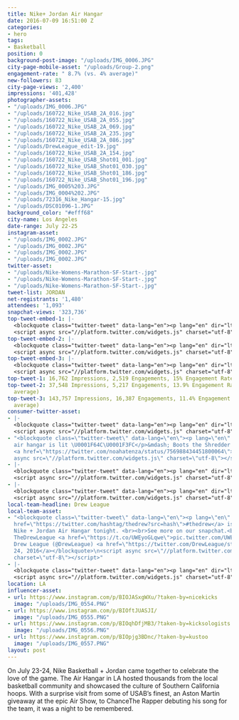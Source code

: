 ```yaml
---
title: Nike+ Jordan Air Hangar
date: 2016-07-09 16:51:00 Z
categories:
- hero
tags:
- Basketball
position: 0
background-post-image: "/uploads/IMG_0006.JPG"
city-page-mobile-asset: "/uploads/Group-2.png"
engagement-rate: " 8.7% (vs. 4% average)"
new-followers: 83
city-page-views: '2,400'
impressions: '401,428'
photographer-assets:
- "/uploads/IMG_0006.JPG"
- "/uploads/160722_Nike_USAB_2A_016.jpg"
- "/uploads/160722_Nike_USAB_2A_055.jpg"
- "/uploads/160722_Nike_USAB_2A_069.jpg"
- "/uploads/160722_Nike_USAB_2A_235.jpg"
- "/uploads/160722_Nike_USAB_2A_086.jpg"
- "/uploads/DrewLeague_edit-19.jpg"
- "/uploads/160722_Nike_USAB_2A_154.jpg"
- "/uploads/160722_Nike_USAB_Shot01_001.jpg"
- "/uploads/160722_Nike_USAB_Shot01_030.jpg"
- "/uploads/160722_Nike_USAB_Shot01_186.jpg"
- "/uploads/160722_Nike_USAB_Shot01_196.jpg"
- "/uploads/IMG_0005%203.JPG"
- "/uploads/IMG_0004%202.JPG"
- "/uploads/72316_Nike_Hangar-15.jpg"
- "/uploads/DSC01096-1.JPG"
background_color: "#efff68"
city-name: Los Angeles
date-range: July 22-25
instagram-asset:
- "/uploads/IMG_0002.JPG"
- "/uploads/IMG_0002.JPG"
- "/uploads/IMG_0002.JPG"
- "/uploads/IMG_0002.JPG"
twitter-asset:
- "/uploads/Nike-Womens-Marathon-SF-Start-.jpg"
- "/uploads/Nike-Womens-Marathon-SF-Start-.jpg"
- "/uploads/Nike-Womens-Marathon-SF-Start-.jpg"
tweet-list: JORDAN
net-registrants: '1,480'
attendees: '1,093'
snapchat-views: '323,736'
top-tweet-embed-1: |-
  <blockquote class="twitter-tweet" data-lang="en"><p lang="en" dir="ltr">SoCal bound. Nike + Jordan celebrate hoop culture at the Air Hangar, 7.23-24. Book: <a href="https://t.co/qN9D3VTyhu">https://t.co/qN9D3VTyhu</a> <a href="https://twitter.com/hashtag/UNITE?src=hash">#UNITE</a> <a href="https://t.co/tFqsjHv0Oi">pic.twitter.com/tFqsjHv0Oi</a></p>&mdash; Nike Los Angeles (@NikeLA) <a href="https://twitter.com/NikeLA/status/756217188609060864">July 21, 2016</a></blockquote>
  <script async src="//platform.twitter.com/widgets.js" charset="utf-8"></script>
top-tweet-embed-2: |-
  <blockquote class="twitter-tweet" data-lang="en"><p lang="en" dir="ltr">One team. One goal. Book your spot for the Nike + Jordan Air Hangar, starting 7.23: <a href="https://t.co/VljKDMgkLg">https://t.co/VljKDMgkLg</a> <a href="https://twitter.com/hashtag/UNITE?src=hash">#UNITE</a> <a href="https://t.co/fpWByovtGt">pic.twitter.com/fpWByovtGt</a></p>&mdash; Nike Los Angeles (@NikeLA) <a href="https://twitter.com/NikeLA/status/755506246682308608">July 19, 2016</a></blockquote>
  <script async src="//platform.twitter.com/widgets.js" charset="utf-8"></script>
top-tweet-embed-3: |-
  <blockquote class="twitter-tweet" data-lang="en"><p lang="en" dir="ltr">LA’s very own. <br><br>The <a href="https://twitter.com/DrewLeague">@drewleague</a>, <a href="https://twitter.com/hashtag/unlimitedtogether?src=hash">#unlimitedtogether</a>. <a href="https://t.co/fdsayDj2IP">pic.twitter.com/fdsayDj2IP</a></p>&mdash; Nike Los Angeles (@NikeLA) <a href="https://twitter.com/NikeLA/status/757045013331062785">July 24, 2016</a></blockquote>
  <script async src="//platform.twitter.com/widgets.js" charset="utf-8"></script>
top-tweet-1: 16,762 Impressions, 2,519 Engagements, 15% Engagement Rate (vs. 4% average)
top-tweet-2: 37,548 Impressions, 5,217 Engagements, 13.9% Engagement Rate (vs. 4%
  average)
top-tweet-3: 143,757 Impressions, 16,387 Engagements, 11.4% Engagement Rate (vs. 4%
  average)
consumer-twitter-asset:
- |-
  <blockquote class="twitter-tweet" data-lang="en"><p lang="en" dir="ltr">Yoooo <a href="https://twitter.com/Airdogg55">@Airdogg55</a> legit dunked over <a href="https://twitter.com/clipperdarrell">@clipperdarrell</a> at the Air Hangar <a href="https://twitter.com/hashtag/unlimitedtogether?src=hash">#unlimitedtogether</a> <a href="https://t.co/8b7iHf8EWV">pic.twitter.com/8b7iHf8EWV</a></p>&mdash; Alex Dubov (@AlexDubov) <a href="https://twitter.com/AlexDubov/status/757094171639361536">July 24, 2016</a></blockquote>
  <script async src="//platform.twitter.com/widgets.js" charset="utf-8"></script>
- "<blockquote class=\"twitter-tweet\" data-lang=\"en\"><p lang=\"en\" dir=\"ltr\">Nike
  air hangar is lit \U0001F64C\U0001F3FC</p>&mdash; Boots the Shredder (@noahatenza)
  <a href=\"https://twitter.com/noahatenza/status/756988434451800064\">July 23, 2016</a></blockquote>\n<script
  async src=\"//platform.twitter.com/widgets.js\" charset=\"utf-8\"></script>"
- |-
  <blockquote class="twitter-tweet" data-lang="en"><p lang="en" dir="ltr">Bruh the Nike Air Hanger musta been crazy lit... <a href="https://t.co/yDGLeDvPeY">pic.twitter.com/yDGLeDvPeY</a></p>&mdash; Thank You Wade (@white_rayAllen) <a href="https://twitter.com/white_rayAllen/status/757287458165972992">July 24, 2016</a></blockquote>
  <script async src="//platform.twitter.com/widgets.js" charset="utf-8"></script>
- |-
  <blockquote class="twitter-tweet" data-lang="en"><p lang="en" dir="ltr">Even Chris brown got involved in the dunk contest on Saturday at the Nike air hanger <a href="https://t.co/UCVK0ObRWS">pic.twitter.com/UCVK0ObRWS</a></p>&mdash; NICK HAMILTON (@NickHamiltonLA) <a href="https://twitter.com/NickHamiltonLA/status/757256742191239168">July 24, 2016</a></blockquote>
  <script async src="//platform.twitter.com/widgets.js" charset="utf-8"></script>
local-team-headline: Drew League
local-team-asset:
- "<blockquote class=\"twitter-tweet\" data-lang=\"en\"><p lang=\"en\" dir=\"ltr\"><a
  href=\"https://twitter.com/hashtag/thedrew?src=hash\">#thedrew</a> is over at the
  Nike + Jordan Air Hangar tonight. <br><br>See more on our snapchat.<br><br>\U0001F47B
  TheDrewLeague <a href=\"https://t.co/UWEyoGLqwe\">pic.twitter.com/UWEyoGLqwe</a></p>&mdash;
  Drew League (@DrewLeague) <a href=\"https://twitter.com/DrewLeague/status/757003227875438592\">July
  24, 2016</a></blockquote>\n<script async src=\"//platform.twitter.com/widgets.js\"
  charset=\"utf-8\"></script>"
- |-
  <blockquote class="twitter-tweet" data-lang="en"><p lang="en" dir="ltr">Commissioner Smiley remembers the late Hank Salvatori before Hank&#39;s Houdini&#39;s All-Stars vs. Salvatori&#39;s <a href="https://twitter.com/NoShnacks">@NoShnacks</a> <a href="https://t.co/b2dB4zianj">pic.twitter.com/b2dB4zianj</a></p>&mdash; Drew League (@DrewLeague) <a href="https://twitter.com/DrewLeague/status/757004229827375104">July 24, 2016</a></blockquote>
  <script async src="//platform.twitter.com/widgets.js" charset="utf-8"></script>
location: LA
influencer-asset:
- url: https://www.instagram.com/p/BIOJASxgWXu/?taken-by=nicekicks
  image: "/uploads/IMG_0554.PNG"
- url: https://www.instagram.com/p/BIOftJUASJI/
  image: "/uploads/IMG_0555.PNG"
- url: https://www.instagram.com/p/BIOqhDfjMB3/?taken-by=kicksologists
  image: "/uploads/IMG_0556.PNG"
- url: https://www.instagram.com/p/BIOpjg3BDnc/?taken-by=kustoo
  image: "/uploads/IMG_0557.PNG"
layout: post
---
```


On July 23-24, Nike Basketball + Jordan came together to celebrate the love of the game. The Air Hangar in LA hosted thousands from the local basketball community and showcased the culture of Southern California hoops. With a surprise visit from some of USAB’s finest, an Aston Martin giveaway at the epic Air Show, to ChanceThe Rapper debuting his song for the team, it was a night to be remembered.  